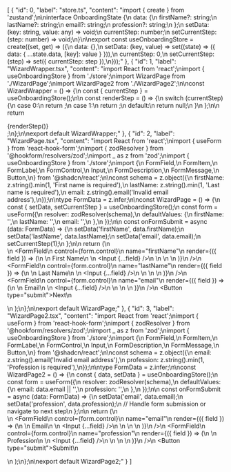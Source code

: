 [
{
"id": 0,
"label": "store.ts",
"content": "import { create } from 'zustand';\n\ninterface OnboardingState {\n data: {\n firstName?: string;\n lastName?: string;\n email?: string;\n profession?: string;\n };\n setData: (key: string, value: any) => void;\n currentStep: number;\n setCurrentStep: (step: number) => void;\n}\n\nexport const useOnboardingStore = create<OnboardingState>((set, get) => ({\n data: {},\n setData: (key, value) => set((state) => ({ data: { ...state.data, [key]: value } })),\n currentStep: 0,\n setCurrentStep: (step) => set({ currentStep: step }),\n}));"
},
{
"id": 1,
"label": "WizardWrapper.tsx",
"content": "import React from 'react';\nimport { useOnboardingStore } from './store';\nimport WizardPage from './WizardPage';\nimport WizardPage2 from './WizardPage2';\n\nconst WizardWrapper = () => {\n const { currentStep } = useOnboardingStore();\n\n const renderStep = () => {\n switch (currentStep) {\n case 0:\n return <WizardPage />;\n case 1:\n return <WizardPage2 />;\n default:\n return null;\n }\n };\n\n return <div>{renderStep()}</div>;\n};\n\nexport default WizardWrapper;"
},
{
"id": 2,
"label": "WizardPage.tsx",
"content": "import React from 'react';\nimport { useForm } from 'react-hook-form';\nimport { zodResolver } from '@hookform/resolvers/zod';\nimport _ as z from 'zod';\nimport { useOnboardingStore } from './store';\nimport {\n FormField,\n FormItem,\n FormLabel,\n FormControl,\n Input,\n FormDescription,\n FormMessage,\n Button,\n} from '@shadcn/react';\n\nconst schema = z.object({\n firstName: z.string().min(1, 'First name is required'),\n lastName: z.string().min(1, 'Last name is required'),\n email: z.string().email('Invalid email address'),\n});\n\ntype FormData = z.infer<typeof schema>;\n\nconst WizardPage = () => {\n const { setData, setCurrentStep } = useOnboardingStore();\n const form = useForm<FormData>({\n resolver: zodResolver(schema),\n defaultValues: {\n firstName: '',\n lastName: '',\n email: '',\n },\n });\n\n const onFormSubmit = async (data: FormData) => {\n setData('firstName', data.firstName);\n setData('lastName', data.lastName);\n setData('email', data.email);\n setCurrentStep(1);\n };\n\n return (\n <form onSubmit={form.handleSubmit(onFormSubmit)}>\n <FormField\n control={form.control}\n name=\"firstName\"\n render={({ field }) => (\n <FormItem>\n <FormLabel>First Name</FormLabel>\n <FormControl>\n <Input {...field} />\n </FormControl>\n <FormMessage />\n </FormItem>\n )}\n />\n <FormField\n control={form.control}\n name=\"lastName\"\n render={({ field }) => (\n <FormItem>\n <FormLabel>Last Name</FormLabel>\n <FormControl>\n <Input {...field} />\n </FormControl>\n <FormMessage />\n </FormItem>\n )}\n />\n <FormField\n control={form.control}\n name=\"email\"\n render={({ field }) => (\n <FormItem>\n <FormLabel>Email</FormLabel>\n <FormControl>\n <Input {...field} />\n </FormControl>\n <FormMessage />\n </FormItem>\n )}\n />\n <Button type=\"submit\">Next</Button>\n </form>\n );\n};\n\nexport default WizardPage;"
},
{
"id": 3,
"label": "WizardPage2.tsx",
"content": "import React from 'react';\nimport { useForm } from 'react-hook-form';\nimport { zodResolver } from '@hookform/resolvers/zod';\nimport _ as z from 'zod';\nimport { useOnboardingStore } from './store';\nimport {\n FormField,\n FormItem,\n FormLabel,\n FormControl,\n Input,\n FormDescription,\n FormMessage,\n Button,\n} from '@shadcn/react';\n\nconst schema = z.object({\n email: z.string().email('Invalid email address'),\n profession: z.string().min(1, 'Profession is required'),\n});\n\ntype FormData = z.infer<typeof schema>;\n\nconst WizardPage2 = () => {\n const { data, setData } = useOnboardingStore();\n const form = useForm<FormData>({\n resolver: zodResolver(schema),\n defaultValues: {\n email: data.email || '',\n profession: '',\n },\n });\n\n const onFormSubmit = async (data: FormData) => {\n setData('email', data.email);\n setData('profession', data.profession);\n // Handle form submission or navigate to next step\n };\n\n return (\n <form onSubmit={form.handleSubmit(onFormSubmit)}>\n <FormField\n control={form.control}\n name=\"email\"\n render={({ field }) => (\n <FormItem>\n <FormLabel>Email</FormLabel>\n <FormControl>\n <Input {...field} />\n </FormControl>\n <FormMessage />\n </FormItem>\n )}\n />\n <FormField\n control={form.control}\n name=\"profession\"\n render={({ field }) => (\n <FormItem>\n <FormLabel>Profession</FormLabel>\n <FormControl>\n <Input {...field} />\n </FormControl>\n <FormMessage />\n </FormItem>\n )}\n />\n <Button type=\"submit\">Submit</Button>\n </form>\n );\n};\n\nexport default WizardPage2;"
}
]
